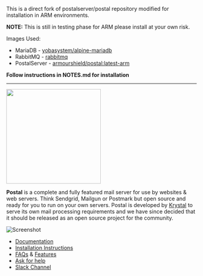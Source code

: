 This is a direct fork of postalserver/postal repository modified for installation in ARM environments.

**NOTE:** This is still in testing phase for ARM please install at your own risk.

Images Used:
- MariaDB - [yobasystem/alpine-mariadb](https://hub.docker.com/r/yobasystems/alpine-mariadb)
- RabbitMQ - [rabbitmq](https://hub.docker.com/_/rabbitmq/)
- PostalServer - [armourshield/postal:latest-arm](https://hub.docker.com/repository/docker/armourshield/postal)

**Follow instructions in NOTES.md for installation**

----

<img src="https://share.adam.ac/21/logo-g3hWemROTemCYbWlmL.svg" width="250" />

**Postal** is a complete and fully featured mail server for use by websites & web servers. Think Sendgrid, Mailgun or Postmark but open source and ready for you to run on your own servers. Postal is developed by [Krystal](https://k.io) to serve its own mail processing requirements and we have since decided that it should be released as an open source project for the community.

![Screenshot](https://share.adam.ac/17/k4lA5OuPlU2.png)

* [Documentation](https://docs.postalserver.io)
* [Installation Instructions](https://docs.postalserver.io/install/prerequisites)
* [FAQs](https://docs.postalserver.io/welcome/faqs) & [Features](https://docs.postalserver.io/welcome/feature-list)
* [Ask for help](https://github.com/postalserver/postal/discussions)
* [Slack Channel](https://slack.k.io)
